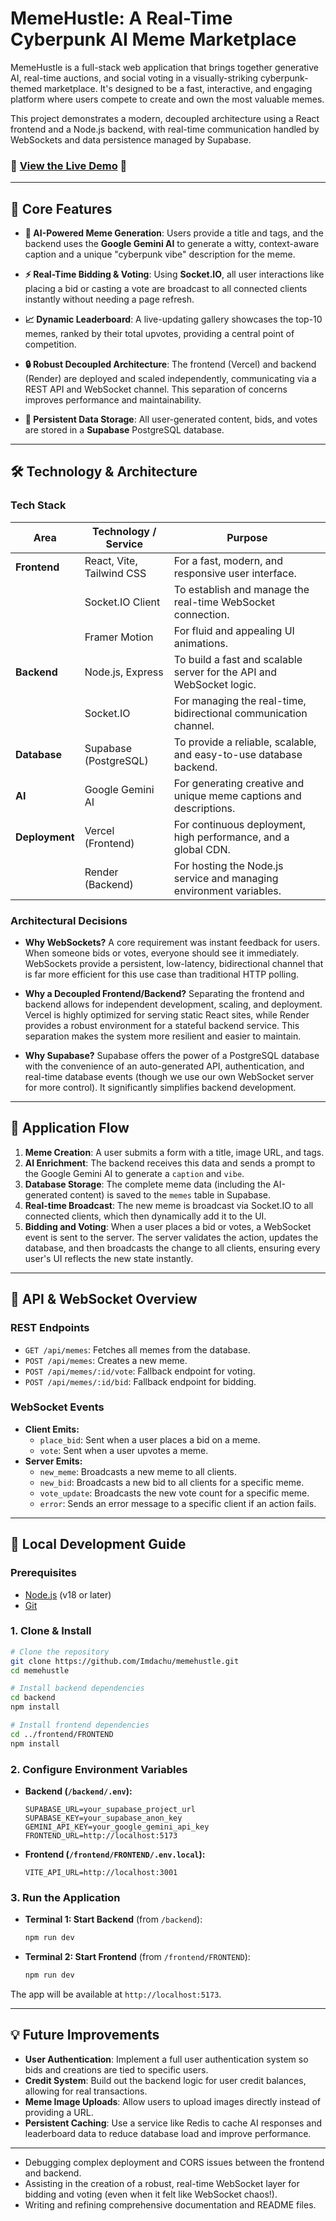 # MemeHustle: A Real-Time Cyberpunk AI Meme Marketplace

MemeHustle is a full-stack web application that brings together generative AI, real-time auctions, and social voting in a visually-striking cyberpunk-themed marketplace. It's designed to be a fast, interactive, and engaging platform where users compete to create and own the most valuable memes.

This project demonstrates a modern, decoupled architecture using a React frontend and a Node.js backend, with real-time communication handled by WebSockets and data persistence managed by Supabase.

### 🚀 **[View the Live Demo](https://memehustle-tau.vercel.app/)** 🚀

---

## 🌟 Core Features

- **🤖 AI-Powered Meme Generation**: Users provide a title and tags, and the backend uses the **Google Gemini AI** to generate a witty, context-aware caption and a unique "cyberpunk vibe" description for the meme.

- **⚡ Real-Time Bidding & Voting**: Using **Socket.IO**, all user interactions like placing a bid or casting a vote are broadcast to all connected clients instantly without needing a page refresh.

- **📈 Dynamic Leaderboard**: A live-updating gallery showcases the top-10 memes, ranked by their total upvotes, providing a central point of competition.

- **🔒 Robust Decoupled Architecture**: The frontend (Vercel) and backend (Render) are deployed and scaled independently, communicating via a REST API and WebSocket channel. This separation of concerns improves performance and maintainability.

- **💾 Persistent Data Storage**: All user-generated content, bids, and votes are stored in a **Supabase** PostgreSQL database.

---

## 🛠️ Technology & Architecture

### Tech Stack

| Area      | Technology / Service | Purpose                                                                 |
|-----------|----------------------|-------------------------------------------------------------------------|
| **Frontend**  | React, Vite, Tailwind CSS | For a fast, modern, and responsive user interface.                      |
|           | Socket.IO Client     | To establish and manage the real-time WebSocket connection.             |
|           | Framer Motion        | For fluid and appealing UI animations.                                  |
| **Backend**   | Node.js, Express     | To build a fast and scalable server for the API and WebSocket logic.    |
|           | Socket.IO            | For managing the real-time, bidirectional communication channel.        |
| **Database**  | Supabase (PostgreSQL)| To provide a reliable, scalable, and easy-to-use database backend.      |
| **AI**        | Google Gemini AI     | For generating creative and unique meme captions and descriptions.      |
| **Deployment**| Vercel (Frontend)    | For continuous deployment, high performance, and a global CDN.          |
|           | Render (Backend)     | For hosting the Node.js service and managing environment variables.     |

### Architectural Decisions

- **Why WebSockets?** A core requirement was instant feedback for users. When someone bids or votes, everyone should see it immediately. WebSockets provide a persistent, low-latency, bidirectional channel that is far more efficient for this use case than traditional HTTP polling.

- **Why a Decoupled Frontend/Backend?** Separating the frontend and backend allows for independent development, scaling, and deployment. Vercel is highly optimized for serving static React sites, while Render provides a robust environment for a stateful backend service. This separation makes the system more resilient and easier to maintain.

- **Why Supabase?** Supabase offers the power of a PostgreSQL database with the convenience of an auto-generated API, authentication, and real-time database events (though we use our own WebSocket server for more control). It significantly simplifies backend development.

---

## 🔄 Application Flow

1.  **Meme Creation**: A user submits a form with a title, image URL, and tags.
2.  **AI Enrichment**: The backend receives this data and sends a prompt to the Google Gemini AI to generate a `caption` and `vibe`.
3.  **Database Storage**: The complete meme data (including the AI-generated content) is saved to the `memes` table in Supabase.
4.  **Real-time Broadcast**: The new meme is broadcast via Socket.IO to all connected clients, which then dynamically add it to the UI.
5.  **Bidding and Voting**: When a user places a bid or votes, a WebSocket event is sent to the server. The server validates the action, updates the database, and then broadcasts the change to all clients, ensuring every user's UI reflects the new state instantly.

---

## 🔌 API & WebSocket Overview

### REST Endpoints

- `GET /api/memes`: Fetches all memes from the database.
- `POST /api/memes`: Creates a new meme.
- `POST /api/memes/:id/vote`: Fallback endpoint for voting.
- `POST /api/memes/:id/bid`: Fallback endpoint for bidding.

### WebSocket Events

- **Client Emits:**
  - `place_bid`: Sent when a user places a bid on a meme.
  - `vote`: Sent when a user upvotes a meme.
- **Server Emits:**
  - `new_meme`: Broadcasts a new meme to all clients.
  - `new_bid`: Broadcasts a new bid to all clients for a specific meme.
  - `vote_update`: Broadcasts the new vote count for a specific meme.
  - `error`: Sends an error message to a specific client if an action fails.

---

## 🚀 Local Development Guide

### Prerequisites

- [Node.js](https://nodejs.org/) (v18 or later)
- [Git](https://git-scm.com/)

### 1. Clone & Install

```sh
# Clone the repository
git clone https://github.com/Imdachu/memehustle.git
cd memehustle

# Install backend dependencies
cd backend
npm install

# Install frontend dependencies
cd ../frontend/FRONTEND
npm install
```

### 2. Configure Environment Variables

- **Backend (`/backend/.env`):**
  ```env
  SUPABASE_URL=your_supabase_project_url
  SUPABASE_KEY=your_supabase_anon_key
  GEMINI_API_KEY=your_google_gemini_api_key
  FRONTEND_URL=http://localhost:5173
  ```

- **Frontend (`/frontend/FRONTEND/.env.local`):**
  ```env
  VITE_API_URL=http://localhost:3001
  ```

### 3. Run the Application

- **Terminal 1: Start Backend** (from `/backend`):
  ```sh
  npm run dev
  ```
- **Terminal 2: Start Frontend** (from `/frontend/FRONTEND`):
  ```sh
  npm run dev
  ```
The app will be available at `http://localhost:5173`.

---

## 💡 Future Improvements

- **User Authentication**: Implement a full user authentication system so bids and creations are tied to specific users.
- **Credit System**: Build out the backend logic for user credit balances, allowing for real transactions.
- **Meme Image Uploads**: Allow users to upload images directly instead of providing a URL.
- **Persistent Caching**: Use a service like Redis to cache AI responses and leaderboard data to reduce database load and improve performance.

---

- Debugging complex deployment and CORS issues between the frontend and backend.
- Assisting in the creation of a robust, real-time WebSocket layer for bidding and voting (even when it felt like WebSocket chaos!).
- Writing and refining comprehensive documentation and README files.
